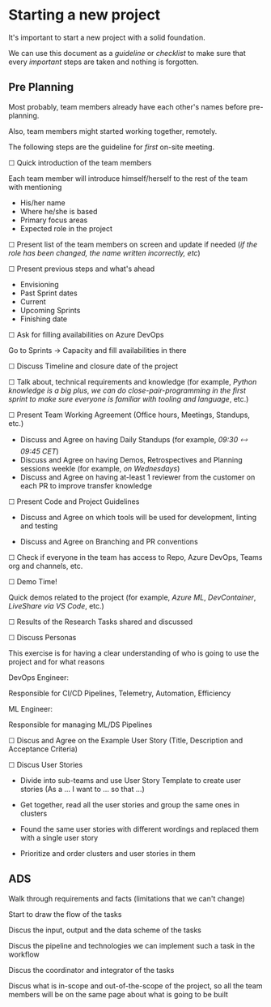 # Starting a new project

It's important to start a new project with a solid foundation.

We can use this document as a _guideline_ or _checklist_ to make sure that every _important_ steps are taken and nothing is forgotten.

## Pre Planning

Most probably, team members already have each other's names before pre-planning.

Also, team members might started working together, remotely.

The following steps are the guideline for _first_ on-site meeting.

☐ Quick introduction of the team members

Each team member will introduce himself/herself to the rest of the team with mentioning
  * His/her name
  * Where he/she is based
  * Primary focus areas
  * Expected role in the project

☐ Present list of the team members on screen and update if needed (_if the role has been changed, the name written incorrectly, etc_)

☐ Present previous steps and what's ahead

  * Envisioning
  * Past Sprint dates
  * Current
  * Upcoming Sprints
  * Finishing date

☐ Ask for filling availabilities on Azure DevOps

Go to Sprints → Capacity and fill availabilities in there

☐ Discuss Timeline and closure date of the project

☐ Talk about, technical requirements and knowledge (for example, _Python knowledge is a big plus_, _we can do close-pair-programming in the first sprint to make sure everyone is familiar with tooling and language_, etc.)

☐ Present Team Working Agreement (Office hours, Meetings, Standups, etc.)

  * Discuss and Agree on having Daily Standups (for example, _09:30 🡘 09:45 CET_)
  * Discuss and Agree on having Demos, Retrospectives and Planning sessions weekle (for example, _on Wednesdays_)
  * Discuss and Agree on having at-least 1 reviewer from the customer on each PR to improve transfer knowledge

☐ Present Code and Project Guidelines

* Discuss and Agree on which tools will be used for development, linting and testing

* Discuss and Agree on Branching and PR conventions

☐ Check if everyone in the team has access to Repo, Azure DevOps, Teams org and channels, etc.

☐ Demo Time!

Quick demos related to the project (for example, _Azure ML_, _DevContainer_, _LiveShare via VS Code_, etc.)

☐ Results of the Research Tasks shared and discussed

☐ Discuss Personas

This exercise is for having a clear understanding of who is going to use the project and for what reasons

DevOps Engineer:

Responsible for CI/CD Pipelines, Telemetry, Automation, Efficiency

ML Engineer:

Responsible for managing ML/DS Pipelines


☐ Discus and Agree on the Example User Story (Title, Description and Acceptance Criteria)

☐ Discus User Stories

* Divide into sub-teams and use User Story Template to create user stories (As a … I want to … so that …)

* Get together, read all the user stories and group the same ones in clusters

* Found the same user stories with different wordings and replaced them with a single user story

* Prioritize and order clusters and user stories in them

## ADS

Walk through requirements and facts (limitations that we can't change)

Start to draw the flow of the tasks

Discus the input, output and the data scheme of the tasks

Discus the pipeline and technologies we can implement such a task in the workflow

Discus the coordinator and integrator of the tasks

Discus what is in-scope and out-of-the-scope of the project, so all the team members will be on the same page about what is going to be built

